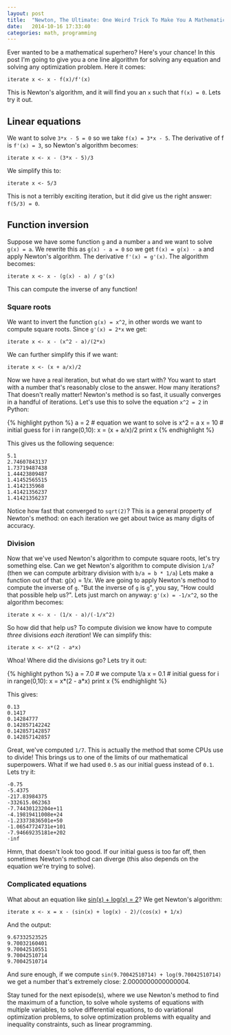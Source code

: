 ```yaml
---
layout: post
title:  "Newton, The Ultimate: One Weird Trick To Make You A Mathematical Superhero, part 1"
date:   2014-10-16 17:33:40
categories: math, programming
---
```


Ever wanted to be a mathematical superhero? Here's your chance! In this post I'm going to give you a one line algorithm for solving any equation and solving any optimization problem. Here it comes:

    iterate x <- x - f(x)/f'(x)
    
This is Newton's algorithm, and it will find you an `x` such that `f(x) = 0`. Lets try it out.

## Linear equations ##

We want to solve `3*x - 5 = 0` so we take `f(x) = 3*x - 5`. The derivative of f is `f'(x) = 3`, so Newton's algorithm becomes:

    iterate x <- x - (3*x - 5)/3
    
We simplify this to:
    
    iterate x <- 5/3
    
This is not a terribly exciting iteration, but it did give us the right answer: `f(5/3) = 0`.

## Function inversion ##

Suppose we have some function `g` and a number `a` and we want to solve `g(x) = a`. We rewrite this as `g(x) - a = 0` so we get `f(x) = g(x) - a` and apply Newton's algorithm. The derivative `f'(x) = g'(x)`. The algorithm becomes:

    iterate x <- x - (g(x) - a) / g'(x)
    
This can compute the inverse of any function!

### Square roots ###

We want to invert the function `g(x) = x^2`, in other words we want to compute square roots. Since `g'(x) = 2*x` we get:

    iterate x <- x - (x^2 - a)/(2*x)
    
We can further simplify this if we want:

    iterate x <- (x + a/x)/2
    
Now we have a real iteration, but what do we start with? You want to start with a number that's reasonably close to the answer. How many iterations? That doesn't really matter! Newton's method is so fast, it usually converges in a handful of iterations. Let's use this to solve the equation `x^2 = 2` in Python:

{% highlight python %}
a = 2     # equation we want to solve is x^2 = a
x = 10    # initial guess
for i in range(0,10):
   x = (x + a/x)/2
   print x
{% endhighlight %}

This gives us the following sequence:

    5.1
    2.74607843137
    1.73719487438
    1.44423809487
    1.41452565515
    1.4142135968
    1.41421356237
    1.41421356237
    
Notice how fast that converged to `sqrt(2)`? This is a general property of Newton's method: on each iteration we get about twice as many digits of accuracy.

### Division ###

Now that we've used Newton's algorithm to compute square roots, let's try something else. Can we get Newton's algorithm to compute division `1/a`? (then we can compute arbitrary division with `b/a = b * 1/a`) Lets make a function out of that: g(x) = 1/x. We are going to apply Newton's method to compute the inverse of `g`. "But the inverse of `g` is `g`", you say, "How could that possible help us?". Lets just march on anyway: `g'(x) = -1/x^2`, so the algorithm becomes:

    iterate x <- x - (1/x - a)/(-1/x^2)
    
So how did that help us? To compute division we know have to compute *three* divisions *each iteration*! We can simplify this:

    iterate x <- x*(2 - a*x)
    
Whoa! Where did the divisions go? Lets try it out:

{% highlight python %}
a = 7.0     # we compute 1/a
x = 0.1     # initial guess
for i in range(0,10):
    x = x*(2 - a*x)
    print x
{% endhighlight %}

This gives:

    0.13
    0.1417
    0.14284777
    0.142857142242
    0.142857142857
    0.142857142857

Great, we've computed `1/7`. This is actually the method that some CPUs use to divide! This brings us to one of the limits of our mathematical superpowers. What if we had used `0.5` as our initial guess instead of `0.1`. Lets try it:

    -0.75
    -5.4375
    -217.83984375
    -332615.062363
    -7.74430123204e+11
    -4.19819411008e+24
    -1.23373836501e+50
    -1.06547724731e+101
    -7.94669235181e+202
    -inf
    
Hmm, that doesn't look too good. If our initial guess is too far off, then sometimes Newton's method can diverge (this also depends on the equation we're trying to solve).

### Complicated equations ###

What about an equation like [sin(x) + log(x) = 2](http://www.wolframalpha.com/input/?i=sin%28x%29+%2B+log%28x%29+)? We get Newton's algorithm:

    iterate x <- x = x - (sin(x) + log(x) - 2)/(cos(x) + 1/x)
    
And the output:

    9.67332523525
    9.70032160401
    9.70042510551
    9.70042510714
    9.70042510714
    
And sure enough, if we compute `sin(9.70042510714) + log(9.70042510714)` we get a number that's extremely close: 2.0000000000000004.

Stay tuned for the next episode(s), where we use Newton's method to find the maximum of a function, to solve whole systems of equations with multiple variables, to solve differential equations, to do variational optimization problems, to solve optimization problems with equality and inequality constraints, such as linear programming.